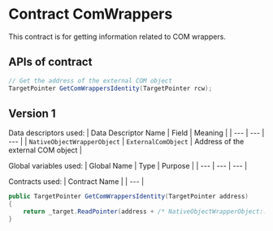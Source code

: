 # Contract ComWrappers

This contract is for getting information related to COM wrappers.

## APIs of contract

``` csharp
// Get the address of the external COM object
TargetPointer GetComWrappersIdentity(TargetPointer rcw);
```

## Version 1

Data descriptors used:
| Data Descriptor Name | Field | Meaning |
| --- | --- | --- |
| `NativeObjectWrapperObject` | `ExternalComObject` | Address of the external COM object |

Global variables used:
| Global Name | Type | Purpose |
| --- | --- | --- |

Contracts used:
| Contract Name |
| --- |


``` csharp
public TargetPointer GetComWrappersIdentity(TargetPointer address)
{
    return _target.ReadPointer(address + /* NativeObjectWrapperObject::ExternalComObject offset */);
}
```
